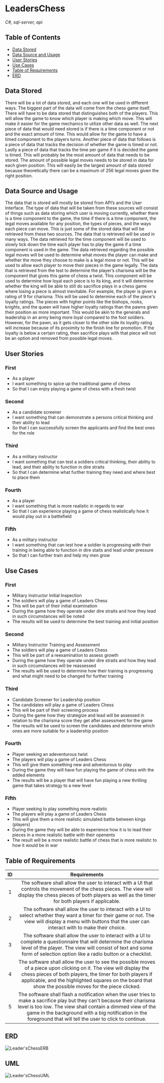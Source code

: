 # LeadersChess
*C#, sql-server, api*
## Table of Contents
* [Data Stored](#data-stored)
* [Data Source and Usage](#data-source-and-usage)
*  [User Stories](#user-stories)
*  [Use Cases](#use-cases)
*  [Table of Requirements](#table-of-requirements)
*  [ERD](#erd)
## Data Stored
There will be a lot of data stored, and each one will be used in different ways. The biggest part of
the data will come from the chess game itself. There will have to be data stored that distinguishes
both of the players. This will allow the game to know which player is making which move. This will
make it easier for the game mechanics to utilize other data as well.
The next piece of data that would need stored is if there is a time component or not and the exact
amount of time. This would allow for the game to have a timed component to the players turns.
Another piece of data that follows is a piece of data that tracks the decision of whether the game is
timed or not. Lastly a piece of data that tracks the time per game if it is decided the game is timed.
This will probably be the most amount of data that needs to be stored. The amount of possible
legal moves needs to be stored in data for each given position. This will easily be the largest
amount of data stored because theoretically there can be a maximum of 256 legal moves given the
right position.
## Data Source and Usage
The data that is stored will mostly be stored from API’s and the User Interface. The type of data that
will be taken from these sources will consist of things such as data storing which user is moving
currently, whether there is a time component to the game, the time if there is a time component,
the legal moves available for any position, the types of pieces, and the ways each piece can move.
This is just some of the stored data that will be retrieved from these two sources.
The data that is retrieved will be used in many ways. The data retrieved for the time component will
be used to slowly tick down the time each player has to play the game if a time component is used
in the game. The data retrieved regarding the possible legal moves will be used to determine what
moves the player can make and whether the move they choose to make is a legal move or not. This
will be used to allow each player to move their pieces in the game legally.
The data that is retrieved from the test to determine the player’s charisma will be the component
that gives this game of chess a twist. This component will be used to determine how loyal each
piece is to its king, and it will determine whether the king will be able to still do sacrifice plays in a
chess game where losing a piece is almost inevitable. For example, the player is given a rating of 9
for charisma. This will be used to determine each of the piece's loyalty ratings. The pieces with
higher points like the bishops, rooks, knights, and the queen will have higher loyalty ratings than
the pawns given their position as more important. This would be akin to the generals and
leadership in an army being more loyal compared to the foot soldiers. However, for the pawn, as it
gets closer to the other side its loyalty rating will increase because of its proximity to the finish line
for promotion. If the loyalty is below a certain rating, then sacrifice plays with that piece will not be
an option and removed from possible legal moves.
## User Stories
### First
- As a player
- I want something to spice up the traditional game of chess
- So that I can enjoy playing a game of chess with a fresh twist
### Second
- As a candidate screener
- I want something that can demonstrate a persons critical thinking and their ability to lead
- So that I can successfully screen the applicants and find the best ones for the role
### Third
- As a military instructor
- I want something that can test a soldiers critical thinking, their ability to lead, and their ability to function in dire straits
- So that I can determine what further training they need and where best to place them
### Fourth
- As a player
- I want something that is more realistic in regards to war
- So that I can experience playing a game of chess realistically how it would play out in a battlefield
### Fifth
- As a military instructor
- I want something that can test how a soldier is progressing with their training in being able to function in dire staits and lead under pressure
- So that I can further train and help my men grow
## Use Cases
### First
- Military Instructor Initial Inspection
- The soldiers will play a game of Leaders Chess
- This will be part of their initial examination
- During the game how they operate under dire straits and how they lead in such circumstances will be noted
- The results will be used to determine the best training and initial position
### Second
- Military Instructor Training and Assessment
- The soldiers will play a game of Leaders Chess
- This will be part of a reexamination to assess growth
- During the game how they operate under dire straits and how they lead in such circumstances will be reassessed
- The results will be used to determine how their training is progressing and what might need to be changed for further training
### Third
- Candidate Screener for Leadership position
- The candidates will play a game of Leaders Chess
- This will be part of their screening process
- During the game how they strategize and lead will be assessed in relation to the charisma score they get after assessment for the game
- The results will be used to screen the candidates and determine which ones are more suitable for a leadership position
### Fourth
- Player seeking an adeventurous twist
- The players will play a game of Leaders Chess
- This will give them something new and adventurous to play
- During the game they will have fun playing the game of chess with the added elements
- The results will be a player that will have fun playing a new thrilling game that takes strategy to a new level
### Fifth
- Player seeking to play something more realistic
- The players will play a game of Leaders Chess
- This will give them a more realistic simulated battle between kings (players)
- During the game they will be able to experience how it is to lead their pieces in a more realistic battle with their openents
- The result will be a more realistic battle of chess that is more realistic to how it would be in war
## Table of Requirements
ID | Requirements
:---:|:---:
1 | The software shall allow the user to interact with a UI that controls the movement of the chess pieces. The view will display the chess pieces of both players as well as the timer for both players if applicable.
2 | The software shall allow the user to interact with a UI to select whether they want a timer for their game or not. The view will display a menu with buttons that the user can interact with to make their choice.
3 | The software shall allow the user to interact with a UI to complete a questionnaire that will determine the charisma level of the player. The view will consist of text and some form of selection option like a radio button or a checklist.
4 | The software shall allow the user to see the possible moves of a piece upon clicking on it. The view will display the chess pieces of both players, the timer for both players if applicable, and the highlighted squares on the board that show the possible moves for the piece clicked.
5 | The software shall flash a notification when the user tries to make a sacrifice play but they can't because their charisma level is too low. The view shall contain a dimmed view of the game in the background with a big notification in the foreground that will tell the user to click to continue.
## ERD
![Leader'sChessERB](https://github.com/user-attachments/assets/645ffe05-e569-4bf4-9ce1-6045d3d7e4ce)
## UML
![Leader'sChessUML](https://github.com/user-attachments/assets/6251311d-a7f9-4823-a497-ae234bb8d048)

